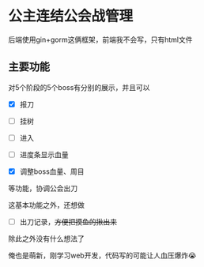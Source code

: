 # 公主连结公会战管理

后端使用gin+gorm这俩框架，前端我不会写，只有html文件

## 主要功能

对5个阶段的5个boss有分别的展示，并且可以

- [x] 报刀

- [ ] 挂树

- [ ] 进入

- [ ] 进度条显示血量

- [x] 调整boss血量、周目

等功能，协调公会出刀

这基本功能之外，还想做

- [ ] 出刀记录，~~方便把摸鱼的揪出来~~

除此之外没有什么想法了

俺也是萌新，刚学习web开发，代码写的可能让人血压爆炸:sob:
